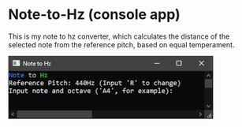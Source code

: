 <h1> Note-to-Hz (console app) </h1>
<p> This is my note to hz converter, which calculates the distance of the selected note from the reference pitch, based on equal temperament. </p>

![](https://github.com/nguilherme010/Note-to-Hz/blob/2b5a5ee583bf9a5bbc18df9995c2327d833c3593/note%20to%20hz%20preview.gif)
